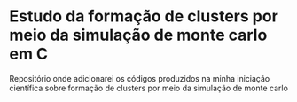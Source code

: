 # Estudo da formação de clusters por meio da simulação de monte carlo em C
Repositório onde adicionarei os códigos produzidos na minha iniciação científica sobre formação de clusters por meio da simulação de monte carlo
